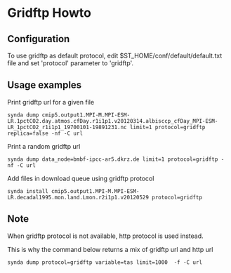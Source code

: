 # Gridftp Howto

## Configuration

To use gridftp as default protocol, edit $ST_HOME/conf/default/default.txt file 
and set 'protocol' parameter to 'gridftp'.

## Usage examples

Print gridftp url for a given file

    synda dump cmip5.output1.MPI-M.MPI-ESM-LR.1pctCO2.day.atmos.cfDay.r1i1p1.v20120314.albisccp_cfDay_MPI-ESM-LR_1pctCO2_r1i1p1_19700101-19891231.nc limit=1 protocol=gridftp replica=false -nf -C url

Print a random gridftp url

    synda dump data_node=bmbf-ipcc-ar5.dkrz.de limit=1 protocol=gridftp -nf -C url

Add files in download queue using gridftp protocol

    synda install cmip5.output1.MPI-M.MPI-ESM-LR.decadal1995.mon.land.Lmon.r2i1p1.v20120529 protocol=gridftp

## Note

When gridftp protocol is not available, http protocol is used instead. 

This is why the command below returns a mix of gridftp url and http url

    synda dump protocol=gridftp variable=tas limit=1000  -f -C url
